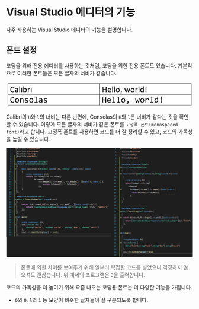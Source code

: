 # Visual Studio 에디터의 기능

자주 사용하는 Visual Studio 에디터의 기능을 설명합니다.

## 폰트 설정

코딩을 위해 전용 에디터를 사용하는 것처럼, 코딩을 위한 전용 폰트도 있습니다. 기본적으로 이러한 폰트들은 모든 글자의 너비가 같습니다.

!["Calibri and Consolas"](img/1.png "Calibri and Consolas")

Calibri의 `H`와 `l`의 너비는 다른 반면에, Consolas의 `H`와 `l`은 너비가 같다는 것을 확인할 수 있습니다. 이렇게 모든 글자의 너비가 같은 폰트를 `고정폭 폰트(monospaced font)`라고 합니다. 고정폭 폰트를 사용하면 코드를 더 잘 정리할 수 있고, 코드의 가독성을 높일 수 있습니다.

!["Cascadia Code and Noto Sans"](img/2.png "Cascadia Code and Noto Sans")

> 폰트에 의한 차이를 보여주기 위해 일부러 복잡한 코드를 넣었으니 걱정하지 않으셔도 괜찮습니다. 위 예제의 프로그램은 `3`을 출력합니다.

코드의 가독성을 더 높이기 위해 요즘 나오는 코딩용 폰트는 더 다양한 기능을 가집니다.

* `O`와 `0`, `l`와 `1` 등 모양이 비슷한 글자들이 잘 구분되도록 합니다.